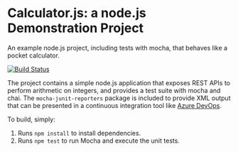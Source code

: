 Calculator.js: a node.js Demonstration Project
==============================================
An example node.js project, including tests with mocha, that behaves like
a pocket calculator.

[![Build Status](https://dev.azure.com/pkvanda/Integrating%20External%20Source%20Control%20with%20Azure%20Pipelines/_apis/build/status/kumarself10.calculator?branchName=master)](https://dev.azure.com/pkvanda/Integrating%20External%20Source%20Control%20with%20Azure%20Pipelines/_build/latest?definitionId=27&branchName=master)

The project contains a simple node.js application that exposes REST APIs
to perform arithmetic on integers, and provides a test suite with mocha
and chai.  The `mocha-junit-reporters` package is included to provide XML
output that can be presented in a continuous integration tool like
[Azure DevOps](https://azure.com/devops).

To build, simply:

1. Runs `npm install` to install dependencies.
2. Runs `npm test` to run Mocha and execute the unit tests.

